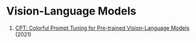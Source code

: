 # Vision-Language Models
1. [CPT: Colorful Prompt Tuning for Pre-trained Vision-Language Models](https://arxiv.org/abs/2109.11797) (2021)
